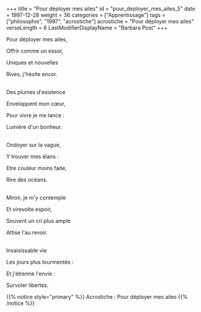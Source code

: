 +++
title = "Pour déployer mes ailes"
id = "pour_deployer_mes_ailes_5"
date = 1997-12-28
weight = 36
categories = ["Apprentissage"]
tags = ["philosophie", "1997", "acrostiche"]
acrostiche = "Pour déployer mes ailes"
verseLength = 6
LastModifierDisplayName = "Barbara Post"
+++

Pour déployer mes ailes,

Offrir comme un essor,

Uniques et nouvelles

Rives, j'hésite encor.

 \
Des plumes d'existence

Enveloppent mon cœur,

Pour vivre je me lance :

Lumière d'un bonheur.

 \
Ondoyer sur la vague,

Y trouver mes élans :

Etre couleur moins fade,

Rire des océans.

 \
Miroir, je m'y contemple

Et virevolte espoir,

Souvent un cri plus ample

Attise l'au revoir.

 \
Insaisissable vie

Les jours plus tourmentés :

Et j'étrenne l'envie :

Survoler libertés.

{{% notice style="primary" %}}
Acrostiche : Pour déployer mes ailes
{{% /notice %}}
